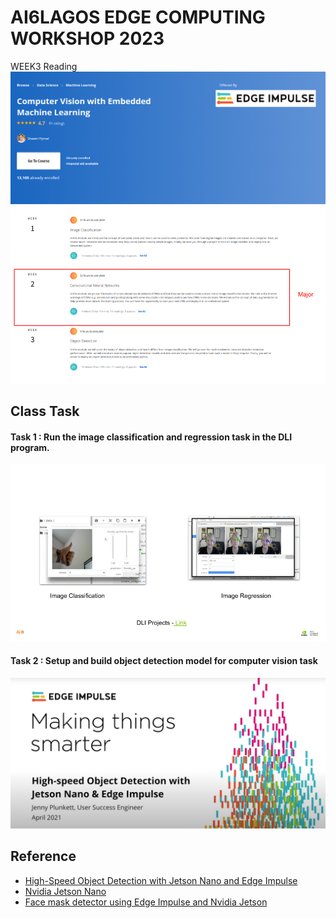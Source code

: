 # AI6LAGOS EDGE COMPUTING WORKSHOP 2023
WEEK3 Reading
![Embedded CV](../asset/computer_vision_with_embedded_ml.png)
 ![CV](../asset/week3_reading.png)

## Class Task
#### Task 1 : Run the image classification and regression task in the DLI program.  
 ![](../asset/week3-tasks.png)

#### Task 2 :  Setup and build object detection model for computer vision task
 ![CV](../asset/making-things-smarter.png)
## Reference 
- [High-Speed Object Detection with Jetson Nano and Edge Impulse](https://www.youtube.com/watch?v=_T6h3Jmq2Yk)
- [Nvidia Jetson Nano](https://docs.edgeimpulse.com/docs/development-platforms/officially-supported-cpu-gpu-targets/nvidia-jetson-nano)
- [Face mask detector using Edge Impulse and Nvidia Jetson](https://www.hackster.io/shahizat/face-mask-detector-using-edge-impulse-and-nvidia-jetson-8c4dda)